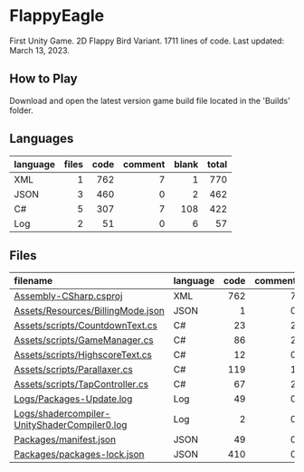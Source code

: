 # FlappyEagle
First Unity Game. 2D Flappy Bird Variant. 1711 lines of code. Last updated: March 13, 2023.

## How to Play

Download and open the latest version game build file located in the 'Builds' folder.

## Languages
| language | files | code | comment | blank | total |
| :--- | ---: | ---: | ---: | ---: | ---: |
| XML | 1 | 762 | 7 | 1 | 770 |
| JSON | 3 | 460 | 0 | 2 | 462 |
| C# | 5 | 307 | 7 | 108 | 422 |
| Log | 2 | 51 | 0 | 6 | 57 |

## Files
| filename | language | code | comment | blank | total |
| :--- | :--- | ---: | ---: | ---: | ---: |
| [Assembly-CSharp.csproj](/Assembly-CSharp.csproj) | XML | 762 | 7 | 1 | 770 |
| [Assets/Resources/BillingMode.json](/Assets/Resources/BillingMode.json) | JSON | 1 | 0 | 0 | 1 |
| [Assets/scripts/CountdownText.cs](/Assets/scripts/CountdownText.cs) | C# | 23 | 2 | 12 | 37 |
| [Assets/scripts/GameManager.cs](/Assets/scripts/GameManager.cs) | C# | 86 | 2 | 24 | 112 |
| [Assets/scripts/HighscoreText.cs](/Assets/scripts/HighscoreText.cs) | C# | 12 | 0 | 4 | 16 |
| [Assets/scripts/Parallaxer.cs](/Assets/scripts/Parallaxer.cs) | C# | 119 | 1 | 37 | 157 |
| [Assets/scripts/TapController.cs](/Assets/scripts/TapController.cs) | C# | 67 | 2 | 31 | 100 |
| [Logs/Packages-Update.log](/Logs/Packages-Update.log) | Log | 49 | 0 | 4 | 53 |
| [Logs/shadercompiler-UnityShaderCompiler0.log](/Logs/shadercompiler-UnityShaderCompiler0.log) | Log | 2 | 0 | 2 | 4 |
| [Packages/manifest.json](/Packages/manifest.json) | JSON | 49 | 0 | 1 | 50 |
| [Packages/packages-lock.json](/Packages/packages-lock.json) | JSON | 410 | 0 | 1 | 411 |
